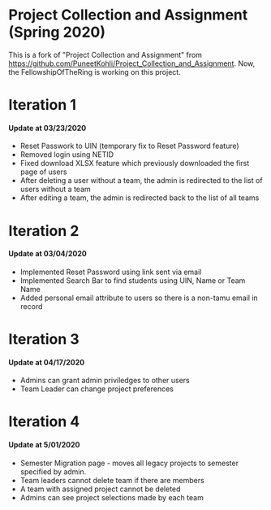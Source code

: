 # Project Collection and Assignment (Spring 2020)

This is a fork of "Project Collection and Assignment" from https://github.com/PuneetKohli/Project_Collection_and_Assignment. Now, the FellowshipOfTheRing is working on this project.

Iteration 1 
===================
#### Update at 03/23/2020
 
 - Reset Passwork to UIN (temporary fix to Reset Password feature)
 - Removed login using NETID 
 - Fixed download XLSX feature which previously downloaded the first page of users
 - After deleting a user without a team, the admin is redirected to the list of users without a team
 - After editing a team, the admin is redirected back to the list of all teams

Iteration 2
===================
#### Update at 03/04/2020

 - Implemented Reset Password using link sent via email
 - Implemented Search Bar to find students using UIN, Name or Team Name
 - Added personal email attribute to users so there is a non-tamu email in record 

Iteration 3
===================
#### Update at 04/17/2020

 - Admins can grant admin priviledges to other users
 - Team Leader can change project preferences

Iteration 4
===================
#### Update at 5/01/2020

 - Semester Migration page - moves all legacy projects to semester specified by admin. 
 - Team leaders cannot delete team if there are members
 - A team with assigned project cannot be deleted
 - Admins can see project selections made by each team
 

